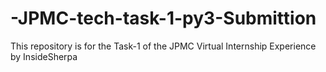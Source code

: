 # -JPMC-tech-task-1-py3-Submittion
This repository is for the Task-1 of the JPMC Virtual Internship Experience by InsideSherpa 
